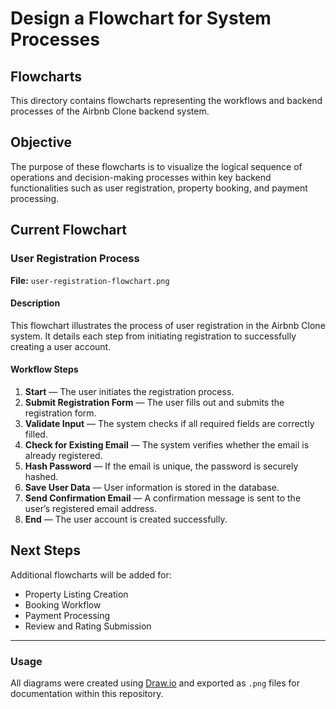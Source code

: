 # Design a Flowchart for System Processes

## Flowcharts

This directory contains flowcharts representing the workflows and backend processes of the Airbnb Clone backend system.

## Objective

The purpose of these flowcharts is to visualize the logical sequence of operations and decision-making processes within key backend functionalities such as user registration, property booking, and payment processing.

## Current Flowchart

### **User Registration Process**

**File:** `user-registration-flowchart.png`

#### Description

This flowchart illustrates the process of user registration in the Airbnb Clone system. It details each step from initiating registration to successfully creating a user account.

#### Workflow Steps

1. **Start** — The user initiates the registration process.
2. **Submit Registration Form** — The user fills out and submits the registration form.
3. **Validate Input** — The system checks if all required fields are correctly filled.
4. **Check for Existing Email** — The system verifies whether the email is already registered.
5. **Hash Password** — If the email is unique, the password is securely hashed.
6. **Save User Data** — User information is stored in the database.
7. **Send Confirmation Email** — A confirmation message is sent to the user’s registered email address.
8. **End** — The user account is created successfully.

## Next Steps

Additional flowcharts will be added for:

- Property Listing Creation
- Booking Workflow
- Payment Processing
- Review and Rating Submission

---

### **Usage**

All diagrams were created using [Draw.io](https://app.diagrams.net) and exported as `.png` files for documentation within this repository.
